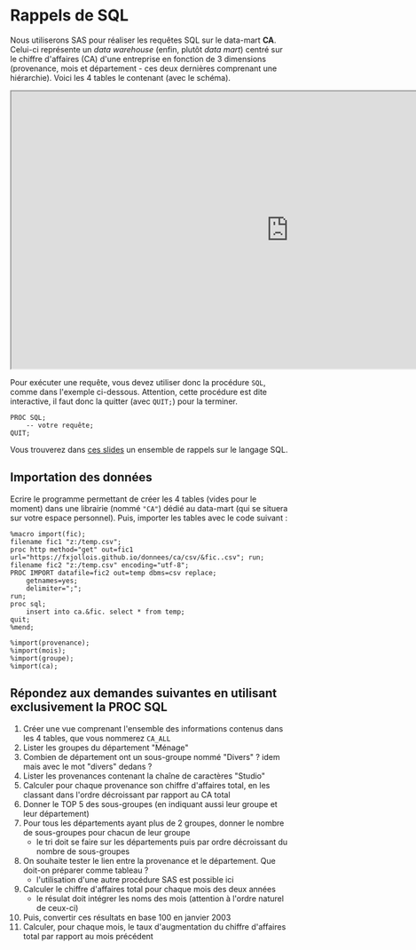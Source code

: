 # Rappels de SQL

Nous utiliserons SAS pour réaliser les requêtes SQL sur le data-mart **CA**. Celui-ci représente un *data warehouse* (enfin, plutôt *data mart*) centré sur le chiffre d'affaires (CA) d'une entreprise en fonction de 3 dimensions (provenance, mois et département - ces deux dernières comprenant une hiérarchie). Voici les 4 tables le contenant (avec le schéma).

<iframe width="1000" height = "500" src='https://dbdiagram.io/embed/618e4ed202cf5d186b53080c'> </iframe>

Pour exécuter une requête, vous devez utiliser donc la procédure `SQL`, comme dans l'exemple ci-dessous. Attention, cette procédure est dite interactive, il faut donc la quitter (avec `QUIT;`) pour la terminer. 

```{sas}
PROC SQL;
	-- votre requête;
QUIT;
```

Vous trouverez dans [ces slides](https://docs.google.com/presentation/d/e/2PACX-1vQQ8FiVv-JWgBmZYArKqmJKIZsOXkkhLS_JUGy_83yNnvvaqJ-ZZTWxGsTxBbawmmDClCS1rwHubYAZ/pub?start=false&loop=false&delayms=3000) un ensemble de rappels sur le langage SQL.

## Importation des données

Ecrire le programme permettant de créer les 4 tables (vides pour le moment) dans une librairie (nommé `"CA"`) dédié au data-mart (qui se situera sur votre espace personnel). Puis, importer les tables avec le code suivant :

```
%macro import(fic);
filename fic1 "z:/temp.csv";
proc http method="get" out=fic1 url="https://fxjollois.github.io/donnees/ca/csv/&fic..csv"; run;
filename fic2 "z:/temp.csv" encoding="utf-8";
PROC IMPORT datafile=fic2 out=temp dbms=csv replace; 
	getnames=yes; 
	delimiter=";"; 
run;
proc sql;
	insert into ca.&fic. select * from temp;
quit;
%mend;

%import(provenance);
%import(mois);
%import(groupe);
%import(ca);
```

## Répondez aux demandes suivantes en utilisant exclusivement la PROC SQL

1. Créer une vue comprenant l'ensemble des informations contenus dans les 4 tables, que vous nommerez `CA_ALL`
1. Lister les groupes du département "Ménage"
1. Combien de département ont un sous-groupe nommé "Divers" ? idem mais avec le mot "divers" dedans ?
1. Lister les provenances contenant la chaîne de caractères "Studio"
1. Calculer pour chaque provenance son chiffre d'affaires total, en les classant dans l'ordre décroissant par rapport au CA total
1. Donner le TOP 5 des sous-groupes (en indiquant aussi leur groupe et leur département)
1. Pour tous les départements ayant plus de 2 groupes, donner le nombre de sous-groupes pour chacun de leur groupe
    - le tri doit se faire sur les départements puis par ordre décroissant du nombre de sous-groupes
1. On souhaite tester le lien entre la provenance et le département. Que doit-on préparer comme tableau ?
    - l'utilisation d'une autre procédure SAS est possible ici
1. Calculer le chiffre d'affaires total pour chaque mois des deux années
    - le résulat doit intégrer les noms des mois (attention à l'ordre naturel de ceux-ci)
1. Puis, convertir ces résultats en base 100 en janvier 2003
1. Calculer, pour chaque mois, le taux d'augmentation du chiffre d'affaires total par rapport au mois précédent



